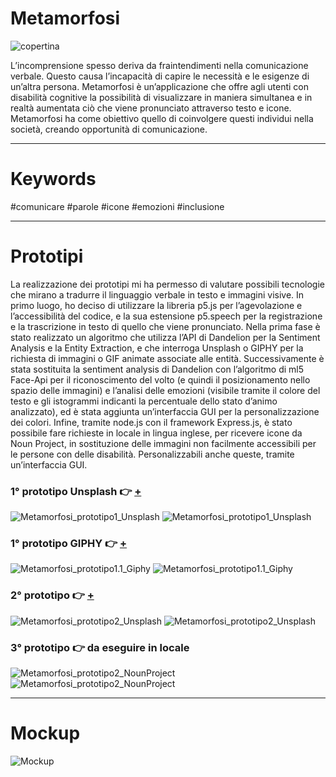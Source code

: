 # Metamorfosi
![copertina](https://user-images.githubusercontent.com/76476647/122622344-a6625280-d098-11eb-87db-3be5dcdb1c4d.jpg)

L’incomprensione spesso deriva da fraintendimenti nella comunicazione verbale. Questo causa l’incapacità di capire le necessità e le esigenze di un’altra persona. Metamorfosi è un’applicazione che offre agli utenti con disabilità cognitive la possibilità di visualizzare in maniera simultanea e in realtà aumentata ciò che viene pronunciato attraverso testo e icone. Metamorfosi ha come obiettivo quello di coinvolgere questi individui nella società, creando opportunità di comunicazione.

---

# Keywords
#comunicare #parole #icone #emozioni #inclusione

---

# Prototipi 
La realizzazione dei prototipi mi ha permesso di valutare possibili tecnologie che mirano a tradurre il linguaggio verbale in testo e immagini visive.
In primo luogo, ho deciso di utilizzare la libreria p5.js per l’agevolazione e l’accessibilità del codice, e la sua estensione p5.speech per la registrazione e la trascrizione in testo di quello che viene pronunciato.
Nella prima fase è stato realizzato un algoritmo che utilizza l’API di Dandelion per la Sentiment Analysis e la Entity Extraction, e che interroga Unsplash o GIPHY per la richiesta di immagini o GIF animate associate alle entità.
Successivamente è stata sostituita la sentiment analysis di Dandelion con l’algoritmo di ml5 Face-Api per il riconoscimento del volto (e quindi il posizionamento nello spazio delle immagini) e l’analisi delle emozioni (visibile tramite il colore del testo e gli istogrammi indicanti la percentuale dello stato d’animo analizzato), ed è stata aggiunta un’interfaccia GUI per la personalizzazione dei colori.
Infine, tramite node.js con il framework Express.js, è stato possibile fare richieste in locale in lingua inglese, per ricevere icone da Noun Project, in sostituzione delle immagini non facilmente accessibili per le persone con delle disabilità. Personalizzabili anche queste, tramite un’interfaccia GUI.

### 1° prototipo Unsplash :point_right: [+](https://editor.p5js.org/Lucilla/full/QW6jw8g4U) 
![Metamorfosi_prototipo1_Unsplash](https://user-images.githubusercontent.com/76476647/122623336-f262c680-d09b-11eb-8632-ee8f9d0bc26f.jpg)
![Metamorfosi_prototipo1_Unsplash](https://user-images.githubusercontent.com/76476647/122623144-44efb300-d09b-11eb-96e5-bed7b6831948.gif)

### 1° prototipo GIPHY :point_right: [+](https://editor.p5js.org/Lucilla/full/aWv9jYQXi)
![Metamorfosi_prototipo1.1_Giphy](https://user-images.githubusercontent.com/76476647/122650720-c5aebd80-d134-11eb-9cc0-32cdb171daa4.jpg)
![Metamorfosi_prototipo1.1_Giphy](https://user-images.githubusercontent.com/76476647/122650305-6bacf880-d132-11eb-860b-3a224ccf35f5.gif)

### 2° prototipo :point_right: [+](https://editor.p5js.org/Lucilla/full/GesR6MZmV)
![Metamorfosi_prototipo2_Unsplash](https://user-images.githubusercontent.com/76476647/122635382-e7cc1f80-d0e3-11eb-99a1-c79f10f40529.jpg)
![Metamorfosi_prototipo2_Unsplash](https://user-images.githubusercontent.com/76476647/122644427-64c3bd00-d115-11eb-8fb8-4693e5108495.gif)

### 3° prototipo :point_right: da eseguire in locale
![Metamorfosi_prototipo2_NounProject](https://user-images.githubusercontent.com/76476647/122635368-c408d980-d0e3-11eb-82dc-d14d8abf64c5.jpg)
![Metamorfosi_prototipo2_NounProject](https://user-images.githubusercontent.com/76476647/122646079-bf611700-d11d-11eb-8d6f-e898241d3978.gif)

---

# Mockup

![Mockup](https://user-images.githubusercontent.com/76476647/122623748-9c8f1e00-d09d-11eb-959c-6ba48a3548d6.jpg)
